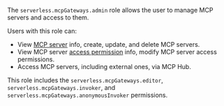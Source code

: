 The `serverless.mcpGateways.admin` role allows the user to manage MCP servers and access to them.

Users with this role can:
* View [MCP server](../../../ai-studio/concepts/mcp-hub/index.md#servers) info, create, update, and delete MCP servers.
* View MCP server [access permission](../../../iam/concepts/access-control/roles.md) info, modify MCP server access permissions.
* Access MCP servers, including external ones, via MCP Hub.

This role includes the `serverless.mcpGateways.editor`, `serverless.mcpGateways.invoker`, and `serverless.mcpGateways.anonymousInvoker` permissions.